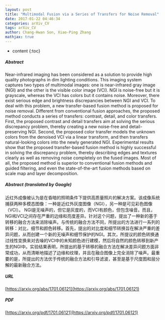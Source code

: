 ```yaml
---
layout: post
title: "Multimodal Fusion via a Series of Transfers for Noise Removal"
date: 2017-01-22 04:46:34
categories: arXiv_CV
tags: arXiv_CV
author: Chang-Hwan Son, Xiao-Ping Zhang
mathjax: true
---
```


* content
{:toc}

##### Abstract
Near-infrared imaging has been considered as a solution to provide high quality photographs in dim lighting conditions. This imaging system captures two types of multimodal images: one is near-infrared gray image (NGI) and the other is the visible color image (VCI). NGI is noise-free but it is grayscale, whereas the VCI has colors but it contains noise. Moreover, there exist serious edge and brightness discrepancies between NGI and VCI. To deal with this problem, a new transfer-based fusion method is proposed for noise removal. Different from conventional fusion approaches, the proposed method conducts a series of transfers: contrast, detail, and color transfers. First, the proposed contrast and detail transfers aim at solving the serious discrepancy problem, thereby creating a new noise-free and detail-preserving NGI. Second, the proposed color transfer models the unknown colors from the denoised VCI via a linear transform, and then transfers natural-looking colors into the newly generated NGI. Experimental results show that the proposed transfer-based fusion method is highly successful in solving the discrepancy problem, thereby describing edges and textures clearly as well as removing noise completely on the fused images. Most of all, the proposed method is superior to conventional fusion methods and guided filtering, and even the state-of-the-art fusion methods based on scale map and layer decomposition.

##### Abstract (translated by Google)
近红外成像被认为是在昏暗的照明条件下提供高质量照片的解决方案。该成像系统捕获两种多模态图像：一种是近红外灰度图像（NGI），另一种是可见彩色图像（VCI）。 NGI是无噪声的，但它是灰度的，而VCI有颜色，但包含噪音。而且，NGI和VCI之间存在严重的边缘和亮度差异。针对这个问题，提出了一种新的基于转移的融合方法来消除噪声。与传统的融合方法不同，所提出的方法进行一系列的转移：对比，细节和颜色转移。首先，提出的对比度和细节转换旨在解决严重的差异问题，从而创建一个新的无噪声和细节保护的NGI。其次，所提议的颜色转换通过线性变换来对去噪的VCI中的未知颜色进行建模，然后将自然的颜色转移到新产生的NGI中。实验结果表明，所提出的基于转移的融合方法在解决差异问题方面非常成功，从而清晰地描述了边缘和纹理，并且在融合图像上完全消除了噪声。最重要的是，所提出的方法优于传统的融合方法和引导滤波，甚至是基于尺度图和层分解的最新融合方法。

##### URL
[https://arxiv.org/abs/1701.06121](https://arxiv.org/abs/1701.06121)

##### PDF
[https://arxiv.org/pdf/1701.06121](https://arxiv.org/pdf/1701.06121)

